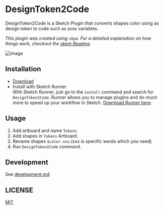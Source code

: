 # DesignToken2Code

DesignToken2Code is a Sketch Plugin that converts shapes color using as design token to code such as scss variables.

_This plugin was created using `skpm`. For a detailed explanation on how things work, checkout the [skpm Readme](https://github.com/skpm/skpm/blob/master/README.md)._

![image](./docs/play.gif)

## Installation

- [Download](https://github.com/m-yoshiro/DesignToken2Code/releases)
- Install with Sketch Runner  
With Sketch Runner, just go to the `install` command and search for `DesignToken2Code`. Runner allows you to manage plugins and do much more to speed up your workflow in Sketch. [Download Runner here](http://www.sketchrunner.com).

## Usage

1. Add artboard and name `Tokens`.
1. Add shapes in `Tokens` Artboard.
1. Rename shapes `$color-xxx`.(xxx is specific words which you need)
1. Run `DesignToken2Code` command.

## Development

See [development.md](./docs/development.md).

## LICENSE

[MIT](./LICENSE)
